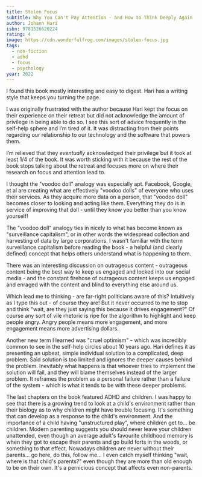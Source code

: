 ```yaml
---
title: Stolen Focus
subtitle: Why You Can't Pay Attention - and How to Think Deeply Again
author: Johann Hari
isbn: 9781526620224
rating: 4
image: https://cdn.wonderfulfrog.com/images/stolen-focus.jpg
tags:
  - non-fiction
  - adhd
  - focus
  - psychology
year: 2022
---
```


I found this book mostly interesting and easy to digest. Hari has a writing style that keeps you turning the page.

I was originally frustrated with the author because Hari kept the focus on their experience on their retreat but did not acknowledge the amount of privilege in being able to do so. I see this sort of advice frequently in the self-help sphere and I’m tired of it. It was distracting from their points regarding our relationship to our technology and the software that powers them.

I’m relieved that they _eventually_ acknowledged their privilege but it took at least 1/4 of the book. It was worth sticking with it because the rest of the book stops talking about the retreat and focuses more on where their research on focus and attention lead to.

I thought the "voodoo doll" analogy was especially apt. Facebook, Google, et al are creating what are effectively "voodoo dolls" of everyone who uses their services. As they acquire more data on a person, that "voodoo doll" becomes closer to looking and acting like them. Everything they do is in service of improving that doll - until they know you better than you know yourself!

The "voodoo doll" analogy ties in nicely to what has become known as "surveillance capitalism", or in other words the widespread collection and harvesting of data by large corporations. I wasn't familiar with the term surveillance capitalism before reading the book - a helpful (and clearly defined) concept that helps others understand what is happening to them.

There was an interesting discussion on outrageous content - outrageous content being the best way to keep us engaged and locked into our social media - and the constant firehose of outrageous content keeps us engaged and enraged with the content and blind to everything else around us.

Which lead me to thinking - are far-right politicians aware of this? Intuitively as I type this out - of course they are! But it never occurred to me to stop and think "wait, are they just saying this because it drives engagement?" Of course any sort of vile rhetoric is ripe for the algorithm to highlight and keep people angry. Angry people means more engagement, and more engagement means more advertising dollars.

Another new term I learned was "cruel optimism" - which was incredibly common to see in the self-help circles about 10 years ago. Hari defines it as presenting an upbeat, simple individual solution to a complicated, deep problem. Said solution is too limited and ignores the deeper causes behind the problem. Inevitably what happens is that whoever tries to implement the solution will fail, and they will blame themselves instead of the larger problem. It reframes the problem as a personal failure rather than a failure of the system - which is what it tends to be with these deeper problems.

The last chapters on the book featured ADHD and children. I was happy to see that there is a growing trend to look at a child's environment rather than their biology as to why children might have trouble focusing. It's something that can develop as a response to the child's environment. And the importance of a child having "unstructured play", where children get to... be children. Modern parenting suggests you should never leave your children unattended, even though an average adult's favourite childhood memory is when they got to escape their parents and go build forts in the woods, or something to that effect. Nowadays children are never without their parents... go here, do this, follow me... I even catch myself thinking "wait, where is that child's parents?" even though they are more than old enough to be on their own. It's a pernicious concept that affects even non-parents.
